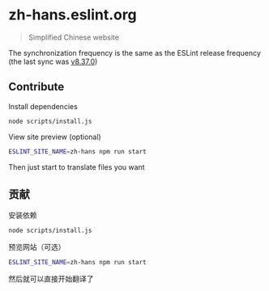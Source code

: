 # zh-hans.eslint.org

> Simplified Chinese website

The synchronization frequency is the same as the ESLint release frequency (the last sync was [v8.37.0](https://github.com/eslint/eslint/tree/v8.37.0))

## Contribute

Install dependencies

```sh
node scripts/install.js
```

View site preview (optional)

```sh
ESLINT_SITE_NAME=zh-hans npm run start
```

Then just start to translate files you want

## 贡献

安装依赖

```sh
node scripts/install.js
```

预览网站（可选）

```sh
ESLINT_SITE_NAME=zh-hans npm run start
```

然后就可以直接开始翻译了
